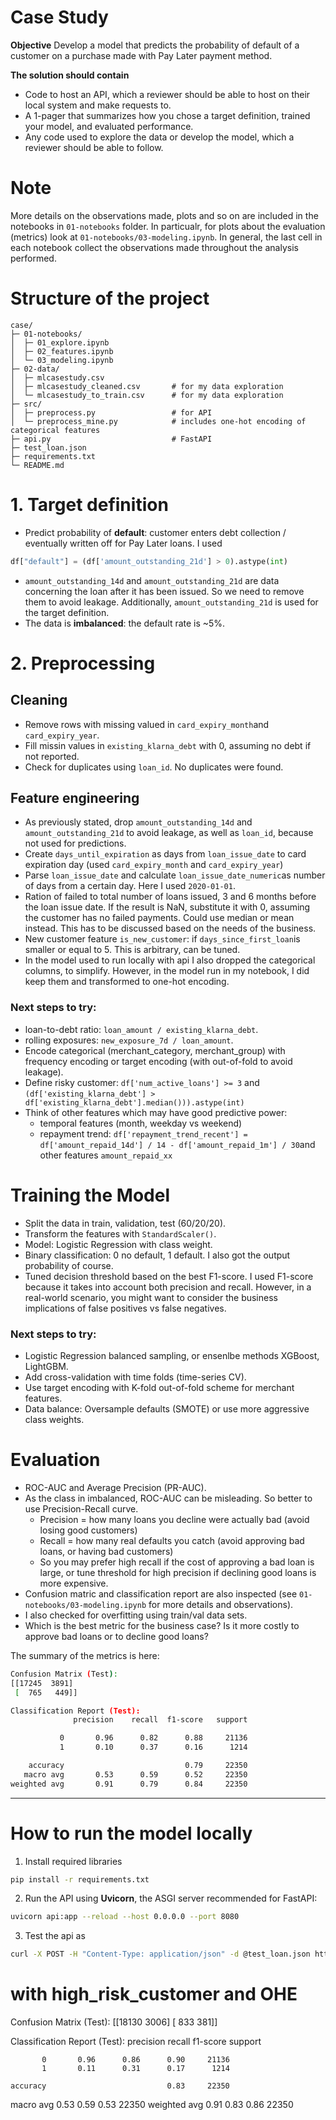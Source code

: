 # Case Study

**Objective**
Develop a model that predicts the probability of default of a customer on a purchase made with Pay Later payment method.

**The solution should contain**
- Code to host an API, which a reviewer should be able to host on their local system and
make requests to.
- A 1-pager that summarizes how you chose a target definition, trained your model, and
evaluated performance.
- Any code used to explore the data or develop the model, which a reviewer should be able
to follow.

# Note
More details on the observations made, plots and so on are included in the notebooks in `01-notebooks` folder. In particualr, for plots about the evaluation (metrics) look at `01-notebooks/03-modeling.ipynb`. In general, the last cell in each notebook collect the observations made throughout the analysis performed. 

# Structure of the project
```
case/
├─ 01-notebooks/
│  ├─ 01_explore.ipynb 
│  ├─ 02_features.ipynb
│  └─ 03_modeling.ipynb
├─ 02-data/
│  ├─ mlcasestudy.csv
│  ├─ mlcasestudy_cleaned.csv       # for my data exploration
│  └─ mlcasestudy_to_train.csv      # for my data exploration
├─ src/
│  ├─ preprocess.py                 # for API
│  └─ preprocess_mine.py            # includes one-hot encoding of categorical features
├─ api.py                           # FastAPI
├─ test_loan.json
├─ requirements.txt
└─ README.md
```


# 1. Target definition
* Predict probability of **default**: customer enters debt collection / eventually written off for Pay Later loans. I used 
```python
df["default"] = (df['amount_outstanding_21d'] > 0).astype(int)
```
* `amount_outstanding_14d` and `amount_outstanding_21d` are data concerning the loan after it has been issued. So we need to remove them to avoid leakage. Additionally, `amount_outstanding_21d` is used for the target definition.
* The data is **imbalanced**: the default rate is ~5%.


# 2. Preprocessing
## Cleaning
* Remove rows with missing valued in `card_expiry_month`and `card_expiry_year`. 
* Fill missin values in `existing_klarna_debt` with 0, assuming no debt if not reported.
* Check for duplicates using `loan_id`. No duplicates were found.

## Feature engineering
* As previously stated, drop `amount_outstanding_14d` and `amount_outstanding_21d` to avoid leakage, as well as `loan_id`, because not used for predictions.
* Create `days_until_expiration` as days from `loan_issue_date` to card expiration day (used `card_expiry_month` and `card_expiry_year`)
* Parse `loan_issue_date` and calculate `loan_issue_date_numeric`as number of days from a certain day. Here I used `2020-01-01`.
* Ration of failed to total number of loans issued, 3 and 6 months before the loan issue date. If the result is NaN, substitute it with 0, assuming the customer has no failed payments. Could use median or mean instead. This has to be discussed based on the needs of the business.
* New customer feature `is_new_customer`: if `days_since_first_loan`is smaller or equal to 5. This is arbitrary, can be tuned.
* In the model used to run locally with api I also dropped the categorical columns, to simplify. However, in the model run in my notebook, I did keep them and transformed to one-hot encoding. 

### Next steps to try:
* loan-to-debt ratio: `loan_amount / existing_klarna_debt`.
* rolling exposures: `new_exposure_7d / loan_amount`.
* Encode categorical (merchant\_category, merchant\_group) with frequency encoding or target encoding (with out-of-fold to avoid leakage).
* Define risky customer: `df['num_active_loans'] >= 3` and `(df['existing_klarna_debt'] > df['existing_klarna_debt'].median())).astype(int)`
* Think of other features which may have good predictive power: 
    * temporal features (month, weekday vs weekend)
    * repayment trend:  `df['repayment_trend_recent'] = df['amount_repaid_14d'] / 14 - df['amount_repaid_1m'] / 30`and other features `amount_repaid_xx`



# Training the Model
* Split the data in train, validation, test (60/20/20).
* Transform the features with `StandardScaler()`.
* Model: Logistic Regression with class weight.
* Binary classification: 0 no default, 1 default. I also got the output probability of course. 
* Tuned decision threshold based on the best F1-score. I used F1-score because it takes into account both precision and recall. However, in a real-world scenario, you might want to consider the business implications of false positives vs false negatives.
  
### Next steps to try:
* Logistic Regression balanced sampling, or ensenlbe methods XGBoost, LightGBM.
* Add cross-validation with time folds (time-series CV).
* Use target encoding with K-fold out-of-fold scheme for merchant features.
* Data balance: Oversample defaults (SMOTE) or use more aggressive class weights.


# Evaluation
* ROC-AUC and Average Precision (PR-AUC).
* As the class in imbalanced, ROC-AUC can be misleading. So better to use Precision-Recall curve.
    * Precision = how many loans you decline were actually bad (avoid losing good customers)
    * Recall = how many real defaults you catch (avoid approving bad loans, or having bad customers)
    * So you may prefer high recall if the cost of approving a bad loan is large, or tune threshold for high precision if declining good loans is more expensive.
* Confusion matric and classification report are also inspected (see `01-notebooks/03-modeling.ipynb` for more details and observations).
* I also checked for overfitting using train/val data sets.
* Which is the best metric for the business case? Is it more costly to approve bad loans or to decline good loans?

The summary of the metrics is here:
```bash
Confusion Matrix (Test):
[[17245  3891]
 [  765   449]]

Classification Report (Test):
              precision    recall  f1-score   support

           0       0.96      0.82      0.88     21136
           1       0.10      0.37      0.16      1214

    accuracy                           0.79     22350
   macro avg       0.53      0.59      0.52     22350
weighted avg       0.91      0.79      0.84     22350
````

---

# How to run the model locally
1. Install required libraries
```bash
pip install -r requirements.txt
```

2. Run the API using **Uvicorn**, the ASGI server recommended for FastAPI:
```bash
uvicorn api:app --reload --host 0.0.0.0 --port 8080
```

3. Test the api as
```bash
curl -X POST -H "Content-Type: application/json" -d @test_loan.json http://127.0.0.1:8080/predict
```

# with high_risk_customer and OHE
Confusion Matrix (Test):
[[18130  3006]
 [  833   381]]

Classification Report (Test):
              precision    recall  f1-score   support

           0       0.96      0.86      0.90     21136
           1       0.11      0.31      0.17      1214

    accuracy                           0.83     22350
   macro avg       0.53      0.59      0.53     22350
weighted avg       0.91      0.83      0.86     22350


